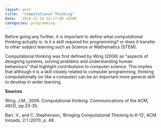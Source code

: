 ```yaml
---
layout: post
title:  "Computational Thinking"
date:   2016-11-15 14:17:00 +0100
categories: programming
---
```


Before going any further, it is important to define what computational thinking actually is. Is it a skill required for programming? or does it transfer to other subject learning such as Science or Mathematics (STEM).

Computational thinking was first defined by Wing (2006) as "aspects of designing systems, solving problems and understanding human behaviours" that highlight contributions to computer science. This implies that although it is a skill closely related to computer programming, thinking computationally (or like a computer) can be an important more general skill to develop in wider learning.



**Sources**

Wing, J.M., 2006. Computational thinking. Communications of the ACM, 49(3), pp.33-35.

Barr, V., and C. Stephenson, ‘Bringing Computational Thinking to K-12’, ACM Inroads, 2:1 (2011), p. 48.
